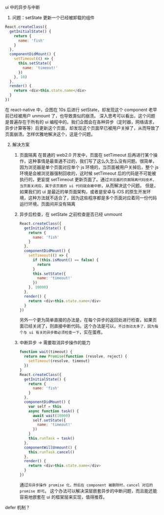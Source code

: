 ui 中的异步与中断

1. 问题：setState 更新一个已经被卸载的组件

```js
React.createClass({
  getInitialState() {
    return {
      name: 'fish'
    }
  },
  componentDidMount() {
    setTimeout(() => {
      this.setState({
        name: 'timeout!'
      })
    }, 10)
  },
  render() {
    return <div>this.state.name</div>
  }
})
```

在 react-native 中，企图在 10s 后进行 setState，却发现这个 component 老早前已经被用户 unmount 了，也导致类似的崩溃。
深入思考可以看出，这个问题是普遍存在于所有的 ui 编程中的。我们企图会在各种异步（定时器，网络请求，异步计算等等）后更新这个页面，却发现这个页面早已被用户关掉了，从而导致了页面崩溃。怎样优雅地解决这个，这是个问题。

2. 解决方案

   1. 页面隔离
      在普通的 web2.0 开发中，页面在 setTimeout 后再进行某个操作，这种事情是最普通不过的，我们写了这么久怎么没有问题。很简单，因为浏览器是单个页面对应单个 js 环境的，当页面被用户关掉后，整个 js 环境是会被浏览器强制回收的，这时候 setTimeout 后的代码是不可能被执行的，更妄提 setTimeout 更新页面了。通过`浏览器的页面隔离代码技术，当页面关闭后，属于该页面的 ui 代码就会被中断`，从而解决这个问题。
      但是，如果我们的 ui 是最近的单页面架构，或者是安卓与 iOS 的原生开发环境，这种方法就不适合了，因为这些程序都是多个页面对应着同一份代码运行环境，页面间并没有隔离
   2. 异步后检查，在 setState 之前检查是否已经 unmount

      ```js
      React.createClass({
        getInitialState() {
          return {
            name: 'fish'
          }
        },
        componentDidMount() {
          setTimeout(() => {
            if (this.isMount() == false) {
              return
            }
            this.setState({
              name: 'timeout!'
            })
          }, 10000)
        },
        render() {
          return <div>this.state.name</div>
        }
      })
      ```

      另外一个更为简单直接的办法是，在每个异步的返回处进行检查，如果页面已经关闭了，则直接中断代码。这个办法是可以，`不过改动太多了，因为每个与 ui 有关的异步都必须检查一下`，实在蛋疼。

   3. 中断异步 -> 需要取消异步操作的能力
      ```js
      function wait(timeout) {
        return new Promise(function (resolve, reject) {
          setTimeout(resolve, timeout)
        })
      }
      React.createClass({
        getInitialState() {
          return {
            name: 'fish'
          }
        },
        componentDidMount() {
          var self = this
          async function task() {
            await wait(10000)
            self.setState({
              name: 'timeout!'
            })
          }
          this.runTask = task()
        },
        componentWillUnmount() {
          this.runTask.cancel()
        },
        render() {
          return <div>this.state.name</div>
        }
      })
      ```
      通过`将异步操作 promise 化，然后在 component 被删除时，cancel 对应的 promise 即可`。
      这个办法可以解决深层嵌套异步的中断问题，而且能还能容易地嵌套在 ui 的框架层来实现，值得推荐。

defer 机制？
